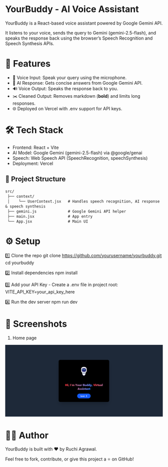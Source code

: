 # YourBuddy - AI Voice Assistant

YourBuddy is a React-based voice assistant powered by Google Gemini API.

It listens to your voice, sends the query to Gemini (gemini-2.5-flash), and speaks the response back using the browser’s Speech Recognition and Speech Synthesis APIs.

# 🚀 Features

- 🎤 Voice Input: Speak your query using the microphone.
- 🤖 AI Response: Gets concise answers from Google Gemini API.
- 🔊 Voice Output: Speaks the response back to you.
- ✂️ Cleaned Output: Removes markdown (**bold**) and limits long responses.
- 🌐 Deployed on Vercel with .env support for API keys.


# 🛠️ Tech Stack

- Frontend: React + Vite
- AI Model: Google Gemini (gemini-2.5-flash) via @google/genai
- Speech: Web Speech API (SpeechRecognition, speechSynthesis)
- Deployment: Vercel

## 📂 Project Structure

```
src/
 ├── context/
 │    └── UserContext.jsx   # Handles speech recognition, AI response & speech synthesis
 ├── gemini.js              # Google Gemini API helper
 ├── main.jsx               # App entry
 └── App.jsx                # Main UI

```

# ⚙️ Setup

1️⃣ Clone the repo
git clone https://github.com/yourusername/yourbuddy.git
cd yourbuddy

2️⃣ Install dependencies
npm install

3️⃣ Add your API Key - Create a .env file in project root:
VITE_API_KEY=your_api_key_here

4️⃣ Run the dev server
npm run dev

# 📸 Screenshots

1. Home page

![alt text](image.png)

# 🧑‍💻 Author

YourBuddy is built with ❤️ by Ruchi Agrawal.

Feel free to fork, contribute, or give this project a ⭐ on GitHub!
